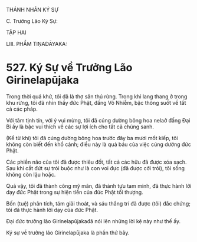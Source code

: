 THÁNH NHÂN KÝ SỰ

C. Trưởng Lão Ký Sự:

TẬP HAI

LIII. PHẨM TIṆADĀYAKA:

# 527. Ký Sự về Trưởng Lão Girinelapūjaka

Trong thời quá khứ, tôi đã là thợ săn thú rừng. Trong khi lang thang ở trong khu rừng, tôi đã nhìn thấy đức Phật, đấng Vô Nhiễm, bậc thông suốt về tất cả các pháp.

Với tâm tịnh tín, với ý vui mừng, tôi đã cúng dường bông hoa nelaở đấng Đại Bi ấy là bậc vui thích về các sự lợi ích cho tất cả chúng sanh.

(Kể từ khi) tôi đã cúng dường bông hoa trước đây ba mươi mốt kiếp, tôi không còn biết đến khổ cảnh; điều này là quả báu của việc cúng dường đức Phật.

Các phiền não của tôi đã được thiêu đốt, tất cả các hữu đã được xóa sạch. Sau khi cắt đứt sự trói buộc như là con voi đực (đã được cởi trói), tôi sống không còn lậu hoặc.

Quả vậy, tôi đã thành công mỹ mãn, đã thành tựu tam minh, đã thực hành lời dạy đức Phật trong sự hiện tiền của đức Phật tối thượng.

Bốn (tuệ) phân tích, tám giải thoát, và sáu thắng trí đã được (tôi) đắc chứng; tôi đã thực hành lời dạy của đức Phật.

Đại đức trưởng lão Girinelapūjakađã nói lên những lời kệ này như thế ấy.

Ký sự về trưởng lão Girinelapūjaka là phần thứ bảy.
